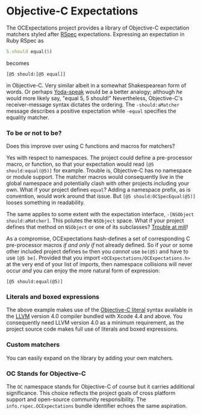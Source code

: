# Objective-C Expectations

The OCExpectations project provides a library of Objective-C expectation matchers styled after [RSpec](http://rspec.info/) expectations. Expressing an expectation in Ruby RSpec as

```ruby
5.should equal(5)
```

becomes

```objc
[@5 should:[@5 equal]]
```

in Objective-C. Very similar albeit in a somewhat Shakespearean form of words. Or perhaps [Yoda-speak](http://www.yodaspeak.co.uk/index.php) would be a better analogy; although _he_ would more likely say, "equal 5, 5 should!" Nevertheless, Objective-C's receiver-message syntax dictates the ordering. The `-should:aMatcher` message describes a positive expectation while `-equal` specifies the equality matcher.

### To be or not to be?

Does this improve over using C functions and macros for matchers?

Yes with respect to namespaces. The project could define a pre-processor macro, or function, so that your expectation would read `[@5 should:equal(@5)]` for example. Trouble is, Objective-C has no namespace or module support. The matcher macros would consequently live in the global namespace and potentially clash with other projects including your own. What if your project defines `equal`? Adding a namespace prefix, as is convention, would work around that issue. But `[@5 should:OCSpecEqual(@5)]` looses something in readability.

The same applies to some extent with the expectation interface, `-[NSObject should:aMatcher]`. This polutes the `NSObject` space. What if your project defines that method on `NSObject` or one of its subclasses? [Trouble at mill](http://www.urbandictionary.com/define.php?term=trouble%20at%20the%20mill)!

As a compromise, OCExpectations hash-defines a set of corresponding C pre-processor macros _if and only if_ not already defined. So if your or some other included project defines `be` then you _cannot_ use `be(@5)` and have to use `[@5 be]`. Provided that you import `<OCExpectations/OCExpectations.h>` at the very end of your list of imports, then namespace collisions will never occur _and_ you can enjoy the more natural form of expression:

```objc
[@5 should:equal(@5)]
```

### Literals and boxed expressions

The above example makes use of the [Objective-C literal](http://clang.llvm.org/docs/ObjectiveCLiterals.html) syntax available in the [LLVM](http://llvm.org/) version 4.0 compiler bundled with Xcode 4.4 and above. You consequently need LLVM version 4.0 as a minimum requirement, as the project source code makes full use of literals and boxed expressions.

### Custom matchers

You can easily expand on the library by adding your own matchers.

### OC Stands for Objective-C

The `OC` namespace stands for Objective-C of course but it carries additional significance. This choice reflects the project goals of cross platform support and open-source community responsibility. The `info.rspec.OCExpectations` bundle identifier echoes the same aspiration.

